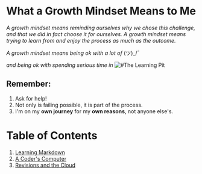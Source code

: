 # What a Growth Mindset Means to Me

_A growth mindset means reminding ourselves why we chose this challenge, and that we did in fact choose it for ourselves. A growth mindset means trying to learn from and enjoy the process as much as the outcome._

_A growth mindset means being ok with a lot of_ (ツ)_/¯

_and being ok with spending serious time in_ ![#The Learning Pit](https://www.challenginglearning.com/wp-content/uploads/2020/02/Pit-2-Simple-Version-web.jpg)

 
## Remember:

1. Ask for help!  
2. Not only is failing possible, it is part of the process.
3. I'm on my **own journey** for my **own reasons**, not anyone else's.

# Table of Contents 

1. [Learning Markdown](https://tialow.github.io/learning-journal/learning-markdown)
2. [A Coder's Computer](https://tialow.github.io/learning-journal/a-coder's-computer) 
3. [Revisions and the Cloud](https://tialow.github.io/learning-journal/revisions-and-cloud) 

